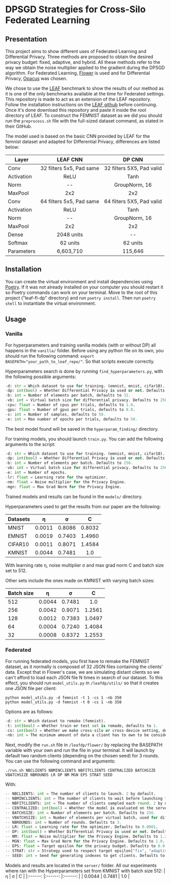 # DPSGD Strategies for Cross-Silo Federated Learning

## Presentation
This project aims to show different uses of Federated Learning and Differential Privacy. Three methods are proposed to obtain the desired privacy budget: fixed, adaptive, and hybrid. All these methods refer to the way we obtain the noise multiplier applied to the gradient during the DPSGD algorithm. For Federated Learning, [Flower](https://flower.dev/) is used and for Differential Privacy, [Opacus](https://opacus.ai/) was chosen. 

We chose to use the [LEAF](https://leaf.cmu.edu/) benchmark to show the results of our method as it is one of the only benchmarks available at the time for Federated settings.
This repository is made to act as an extension of the LEAF repository. Follow the installation instructions on the [LEAF github](https://github.com/TalwalkarLab/leaf/tree/master/data/femnist) before continuing. Once it's done download this repository and paste it inside the root directory of LEAF.
To construct the FEMNIST dataset as we did you should run the `preprocess.sh` file with the full-sized dataset command, as stated in their GitHub.

The model used is based on the basic CNN provided by LEAF for the femnist dataset and adapted for Differential Privacy, differences are listed below:

| Layer      	|         LEAF CNN         	|           DP CNN          	|
|------------	|:------------------------:	|:-------------------------:	|
| Conv       	| 32 filters 5x5, Pad same 	| 32 filters 5X5, Pad valid 	|
| Activation 	|           ReLU           	|            Tanh           	|
| Norm       	|            --            	|       GroupNorm, 16       	|
| MaxPool    	|            2x2           	|            2x2            	|
| Conv       	| 64 filters 5x5, Pad same 	| 64 filters 5X5, Pad valid 	|
| Activation 	|           ReLU           	|            Tanh           	|
| Norm       	|            --            	|       GroupNorm, 16       	|
| MaxPool    	|            2x2           	|            2x2            	|
| Dense      	|        2048 units        	|             --            	|
| Softmax    	|         62 units         	|          62 units         	|
| Parameters 	|         6,603,710        	|          115,646          	|

## Installation
You can create the virtual environment and install dependencies using [Poetry](https://python-poetry.org/). If it was not already installed on your computer you should restart it so Poetry commands can work on your terminal. Move to the root of this project ("leaf-fl-dp" directory) and run `poetry install`. Then run `poetry shell` to instantiate the virtual environment.

## Usage
### Vanilla 
For hyperparameters and training vanilla models (with or without DP) all happens in the `vanilla/` folder. Before using any python file on its own, you should run the following command: `export BASEPATH="your_path_to_leaf_repo/"`. So that scripts execute correctly.

Hyperparameters search is done by running `find_hyperparameters.py`, with the following possible arguments:

```python
-d: str = Which dataset to use for training. (emnist, mnist, cifar10).
-dp: int(bool) = Whether Differential Privacy is used or not. Defaults to 1.
-b: int = Number of elements per batch, defaults to 32.
-vb: int = Virtual batch size for differential privacy. Defaults to 256.
-cpu: float = Number of cpus per trials, defaults to 1.0.
-gpu: float = Number of gpus per trials, defaults to 0.0.
-s: int = Number of samples, defaults to 50.
-e: int = Max number of epochs per trials, defaults to 50.
```
The best model found will be saved in the `hyperparam_finding/` directory.

For training models, you should launch `train.py`. You can add the following arguments to the script:

```python
-d: str = Which dataset to use for training. (emnist, mnist, cifar10).
-dp: int(bool) = Whether Differential Privacy is used or not. Defaults to 0.
-b: int = Number of elements per batch. Defaults to 256.
-vb: int = Virtual batch size for differential privacy. Defaults to 256.
-e: int = Number of epochs.
-lr: float = Learning rate for the optimizer.
-nm: float = Noise multiplier for the Privacy Engine.
-mgn: float = Max Grad Norm for the Privacy Engine.
```

Trained models and results can be found in the `models/` directory.

Hyperparameters used to get the results from our paper are the following:

| Datasets 	|    η   	|    σ   	|    C   	|
|----------	|:------:	|:------:	|:------:	|
| MNIST    	| 0.0011 	| 0.8086 	| 0.8032 	|
| EMNIST   	| 0.0019 	| 0.7403 	| 1.4960 	|
| CIFAR10  	| 0.0011 	| 0.8071 	| 1.4584 	|
| KMNIST   	| 0.0044 	| 0.7481 	|   1.0  	|

With learning rate η, noise multiplier σ and max grad norm C and batch size set to 512.

Other sets include the ones made on KMNIST with varying batch sizes: 

| Batch size 	|    η   	|    σ   	|    C   	|
|------------	|:------:	|:------:	|:------:	|
| 512        	| 0.0044 	| 0.7481 	|   1.0  	|
| 256        	| 0.0042 	| 0.9071 	| 1.2561 	|
| 128        	| 0.0012 	| 0.7383 	| 1.0497 	|
| 64         	| 0.0004 	| 0.7240 	| 1.4084 	|
| 32         	| 0.0008 	| 0.8372 	| 1.2553 	|


### Federated 

For running federated models, you first have to remake the FEMNIST dataset, as it normally is composed of 32 JSON files containing the clients' data. Except that in Flower's case, we are simulating distant clients so we can't afford to load each JSON file N times in search of our dataset. To this effect, you should run `model_utils.py` in `/leafdp/utils/` so that it creates one JSON file per client:

```shell
python model_utils.py -d femnist -t 1 -cs 1 -nb 350
python model_utils.py -d femnist -t 0 -cs 1 -nb 350
```

Options are as follows:
```python
-d: str = Which dataset to remake (femnist).
-t: int(bool) = Whether train or test set is remade, defaults to 1.
-cs: int(bool) = Whether we make cross-silo or cross-device setting, defaults to 1.
-nb: int = The minimum amount of data a client has to own to be considered a silo, defaults to 350.
```

Next, modify the `run.sh` file in `/leafdp/flower/` by replacing the BASEPATH variable with your own and run the file in your terminal. It will launch by default two random clients (depending on the chosen seed) for 3 rounds. You can use the following command and arguments:

```shell
./run.sh NBCLIENTS NBMINCLIENTS NBFITCLIENTS CENTRALIZED BATCHSIZE VBATCHSIZE NBROUNDS LR DP NM MGN EPS STRAT SEED
```

With:
```python
-- NBCLIENTS: int = The number of clients to launch. 2 by default.
-- NBMINCLIENTS: int = The number of clients to wait before launching federated training. 2 by default.
-- NBFITCLIENTS: int = The number of clients sampled each round. 2 by default.
-- CENTRALIZED: int(bool) = Whether the model is evaluated on the server or the client-side. Defaults to 1.
-- BATCHSIZE: int = Number of elements per batch. Defaults to 256.
-- VBATCHSIZE: int = Number of elements per virtual batch, used for differential privacy. Defaults to 256.
-- NBROUNDS: int = Number of rounds. Defaults to 3.
-- LR: float = Learning rate for the optimizer. Defaults to 0.0001.
-- DP: int(bool) = Whether Differential Privacy is used or not. Defaults to 0.
-- NM: float = Noise multiplier for the Privacy Engine. Defaults to 1.2.
-- MGN: float = Max Grad Norm for the Privacy Engine. Defaults to 1.0.
-- EPS: float = Target epsilon for the privacy budget. Defaults to 0.0.
-- STRAT: str = Strategy used to respect target epsilon["fix", "adaptive", "hybrid"]. Defaults to "vanilla".
-- SEED: int = Seed for generating indexes to get clients. Defaults to 42.
```
Models and results are located in the `server/` folder. All our experiments where ran with the Hyperparameters set from KMNIST with batch size 512:
|    η   	|    σ   	|    C   	|
|:------:	|:------:	|:------:	|
| 0.0044 	| 0.7481 	|   1.0  	|

